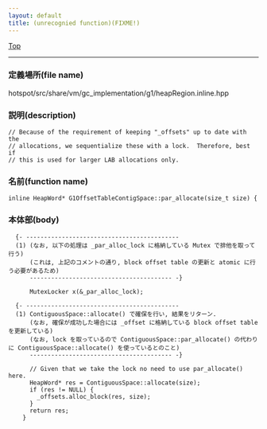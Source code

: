 ```yaml
---
layout: default
title: (unrecognied function)(FIXME!)
---
```

[Top](../index.html)

--- 
### 定義場所(file name)
hotspot/src/share/vm/gc_implementation/g1/heapRegion.inline.hpp
### 説明(description)

```
// Because of the requirement of keeping "_offsets" up to date with the
// allocations, we sequentialize these with a lock.  Therefore, best if
// this is used for larger LAB allocations only.
```

### 名前(function name)
```
inline HeapWord* G1OffsetTableContigSpace::par_allocate(size_t size) {
```

### 本体部(body)
```
  {- -------------------------------------------
  (1) (なお, 以下の処理は _par_alloc_lock に格納している Mutex で排他を取って行う)
      (これは, 上記のコメントの通り, block offset table の更新と atomic に行う必要があるため)
      ---------------------------------------- -}

	  MutexLocker x(&_par_alloc_lock);

  {- -------------------------------------------
  (1) ContiguousSpace::allocate() で確保を行い, 結果をリターン.
      (なお, 確保が成功した場合には _offset に格納している block offset table を更新している)
      (なお, lock を取っているので ContiguousSpace::par_allocate() の代わりに ContiguousSpace::allocate() を使っているとのこと)
      ---------------------------------------- -}

	  // Given that we take the lock no need to use par_allocate() here.
	  HeapWord* res = ContiguousSpace::allocate(size);
	  if (res != NULL) {
	    _offsets.alloc_block(res, size);
	  }
	  return res;
	}
	
```


